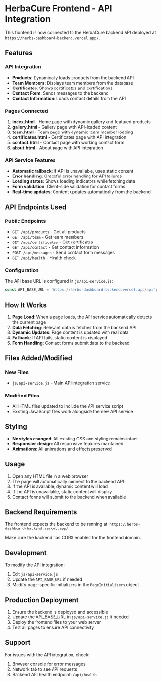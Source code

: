 # HerbaCure Frontend - API Integration

This frontend is now connected to the HerbaCure backend API deployed at `https://herbs-dashboard-backend.vercel.app/`.

## Features

### API Integration
- **Products**: Dynamically loads products from the backend API
- **Team Members**: Displays team members from the database
- **Certificates**: Shows certificates and certifications
- **Contact Form**: Sends messages to the backend
- **Contact Information**: Loads contact details from the API

### Pages Connected
1. **index.html** - Home page with dynamic gallery and featured products
2. **gallery.html** - Gallery page with API-loaded content
3. **team.html** - Team page with dynamic team member loading
4. **certificates.html** - Certificates page with API integration
5. **contact.html** - Contact page with working contact form
6. **about.html** - About page with API integration

### API Service Features
- **Automatic fallback**: If API is unavailable, uses static content
- **Error handling**: Graceful error handling for API failures
- **Loading states**: Shows loading indicators while fetching data
- **Form validation**: Client-side validation for contact forms
- **Real-time updates**: Content updates automatically from the backend

## API Endpoints Used

### Public Endpoints
- `GET /api/products` - Get all products
- `GET /api/team` - Get team members
- `GET /api/certificates` - Get certificates
- `GET /api/contact` - Get contact information
- `POST /api/messages` - Send contact form messages
- `GET /api/health` - Health check

### Configuration
The API base URL is configured in `js/api-service.js`:
```javascript
const API_BASE_URL = 'https://herbs-dashboard-backend.vercel.app/api';
```

## How It Works

1. **Page Load**: When a page loads, the API service automatically detects the current page
2. **Data Fetching**: Relevant data is fetched from the backend API
3. **Dynamic Updates**: Page content is updated with real data
4. **Fallback**: If API fails, static content is displayed
5. **Form Handling**: Contact forms submit data to the backend

## Files Added/Modified

### New Files
- `js/api-service.js` - Main API integration service

### Modified Files
- All HTML files updated to include the API service script
- Existing JavaScript files work alongside the new API service

## Styling
- **No styles changed**: All existing CSS and styling remains intact
- **Responsive design**: All responsive features maintained
- **Animations**: All animations and effects preserved

## Usage

1. Open any HTML file in a web browser
2. The page will automatically connect to the backend API
3. If the API is available, dynamic content will load
4. If the API is unavailable, static content will display
5. Contact forms will submit to the backend when available

## Backend Requirements

The frontend expects the backend to be running at:
`https://herbs-dashboard-backend.vercel.app/`

Make sure the backend has CORS enabled for the frontend domain.

## Development

To modify the API integration:
1. Edit `js/api-service.js`
2. Update the `API_BASE_URL` if needed
3. Modify page-specific initializers in the `PageInitializers` object

## Production Deployment

1. Ensure the backend is deployed and accessible
2. Update the API_BASE_URL in `js/api-service.js` if needed
3. Deploy the frontend files to your web server
4. Test all pages to ensure API connectivity

## Support

For issues with the API integration, check:
1. Browser console for error messages
2. Network tab to see API requests
3. Backend API health endpoint: `/api/health`